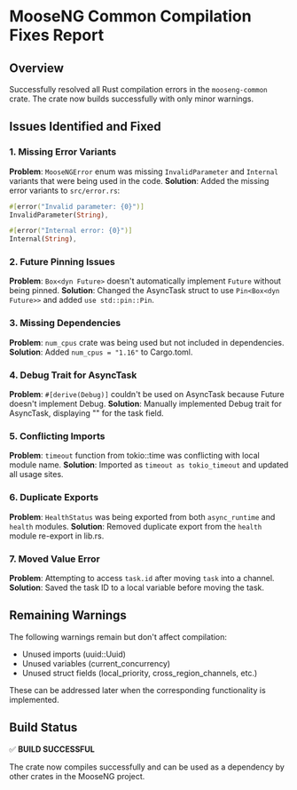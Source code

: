 # MooseNG Common Compilation Fixes Report

## Overview
Successfully resolved all Rust compilation errors in the `mooseng-common` crate. The crate now builds successfully with only minor warnings.

## Issues Identified and Fixed

### 1. Missing Error Variants
**Problem**: `MooseNGError` enum was missing `InvalidParameter` and `Internal` variants that were being used in the code.
**Solution**: Added the missing error variants to `src/error.rs`:
```rust
#[error("Invalid parameter: {0}")]
InvalidParameter(String),

#[error("Internal error: {0}")]
Internal(String),
```

### 2. Future Pinning Issues
**Problem**: `Box<dyn Future>` doesn't automatically implement `Future` without being pinned.
**Solution**: Changed the AsyncTask struct to use `Pin<Box<dyn Future>>` and added `use std::pin::Pin`.

### 3. Missing Dependencies
**Problem**: `num_cpus` crate was being used but not included in dependencies.
**Solution**: Added `num_cpus = "1.16"` to Cargo.toml.

### 4. Debug Trait for AsyncTask
**Problem**: `#[derive(Debug)]` couldn't be used on AsyncTask because Future doesn't implement Debug.
**Solution**: Manually implemented Debug trait for AsyncTask, displaying "<Future>" for the task field.

### 5. Conflicting Imports
**Problem**: `timeout` function from tokio::time was conflicting with local module name.
**Solution**: Imported as `timeout as tokio_timeout` and updated all usage sites.

### 6. Duplicate Exports
**Problem**: `HealthStatus` was being exported from both `async_runtime` and `health` modules.
**Solution**: Removed duplicate export from the `health` module re-export in lib.rs.

### 7. Moved Value Error
**Problem**: Attempting to access `task.id` after moving `task` into a channel.
**Solution**: Saved the task ID to a local variable before moving the task.

## Remaining Warnings
The following warnings remain but don't affect compilation:
- Unused imports (uuid::Uuid)
- Unused variables (current_concurrency)
- Unused struct fields (local_priority, cross_region_channels, etc.)

These can be addressed later when the corresponding functionality is implemented.

## Build Status
✅ **BUILD SUCCESSFUL**

The crate now compiles successfully and can be used as a dependency by other crates in the MooseNG project.